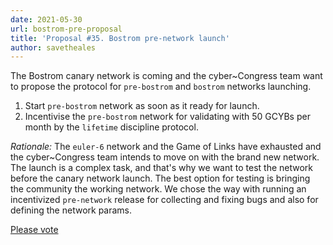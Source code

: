 ```yaml
---
date: 2021-05-30
url: bostrom-pre-proposal
title: 'Proposal #35. Bostrom pre-network launch'
author: savetheales
---
```


The Bostrom canary network is coming and the cyber~Congress team want to propose the protocol for `pre-bostrom` and `bostrom` networks launching.

1. Start `pre-bostrom` network as soon as it ready for launch.
2. Incentivise the `pre-bostrom` network for validating with 50 GCYBs per month by the `lifetime` discipline protocol.

*Rationale:*  The `euler-6` network and the Game of Links have exhausted and the cyber~Congress team intends to move on with the brand new network. The launch is a complex task, and that's why we want to test the network before the canary network launch. The best option for testing is bringing the community the working network. We chose the way with running an incentivized `pre-network` release for collecting and fixing bugs and also for defining the network params.

[Please vote](https://cyber.page/governance/35)
